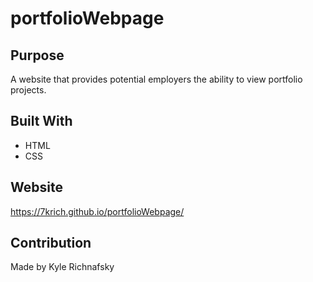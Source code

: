 # portfolioWebpage

## Purpose
A website that provides potential employers the ability to view portfolio projects. 

## Built With
* HTML
* CSS

## Website
https://7krich.github.io/portfolioWebpage/

## Contribution
Made by Kyle Richnafsky
